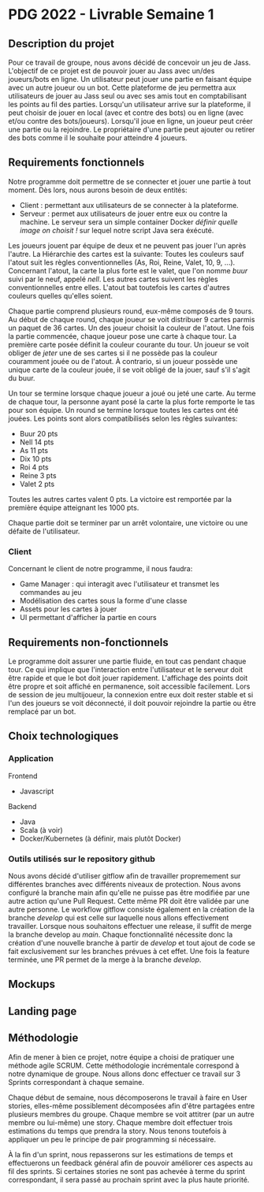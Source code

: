 # PDG 2022 - Livrable Semaine 1

## Description du projet

Pour ce travail de groupe, nous avons décidé de concevoir un jeu de Jass. L'objectif de ce projet est de pouvoir
jouer au Jass avec un/des joueurs/bots en ligne. Un utilisateur peut jouer une partie en faisant équipe avec un
autre joueur ou un bot.
Cette plateforme de jeu permettra aux utilisateurs de jouer au Jass seul ou avec ses amis tout en comptabilisant
les points au fil des parties.
Lorsqu'un utilisateur arrive sur la plateforme, il peut choisir de jouer en local (avec et contre des bots) ou
en ligne (avec et/ou contre des bots/joueurs).
Lorsqu'il joue en ligne, un joueur peut créer une partie ou la rejoindre. Le propriétaire d'une partie peut ajouter
ou retirer des bots comme il le souhaite pour atteindre 4 joueurs.

## Requirements fonctionnels

Notre programme doit permettre de se connecter et jouer une partie à tout moment. Dès lors, nous aurons besoin de
deux entités:
- Client : permettant aux utilisateurs de se connecter à la plateforme.
- Serveur : permet aux utilisateurs de jouer entre eux ou contre la machine.
  Le serveur sera un simple container Docker *définir quelle image on choisit !* sur lequel notre script Java sera
  éxécuté.

Les joueurs jouent par équipe de deux et ne peuvent pas jouer l'un après l'autre.
La Hiérarchie des cartes est la suivante: Toutes les couleurs sauf l'atout suit les règles conventionnelles
(As, Roi, Reine, Valet, 10, 9, ...). Concernant l'atout, la carte la plus forte est le valet, que l'on nomme
*buur* suivi par le neuf, appelé *nell*. Les autres cartes suivent les règles conventionnelles entre elles.
L'atout bat toutefois les cartes d'autres couleurs quelles qu'elles soient.


Chaque partie comprend plusieurs round, eux-même composés de 9 tours.
Au début de chaque round, chaque joueur se voit distribuer 9 cartes parmis un paquet de 36 cartes. Un des joueur choisit
la couleur de l'atout.
Une fois la partie commencée, chaque joueur pose une carte à chaque tour. La première carte posée définit la couleur
courante du tour. Un joueur se voit obliger de *jeter* une de ses cartes si il ne possède pas la couleur
couramment jouée ou de l'atout. À contrario, si un joueur possède une unique carte de la couleur jouée, il se voit
obligé de la jouer, sauf s'il s'agit du buur.


Un tour se termine lorsque chaque joueur a joué ou jeté une carte. Au terme de chaque tour, la personne ayant posé
la carte la plus forte remporte le tas pour son équipe.
Un round se termine lorsque toutes les cartes ont été jouées. Les points sont alors compatibilisés selon les règles
suivantes:
- Buur 20 pts
- Nell 14 pts
- As 11 pts
- Dix 10 pts
- Roi 4 pts
- Reine 3 pts
- Valet 2 pts

Toutes les autres cartes valent 0 pts.
La victoire est remportée par la première équipe atteignant les 1000 pts.

Chaque partie doit se terminer par un arrêt volontaire, une victoire ou une défaite de l'utilisateur.

### Client

Concernant le client de notre programme, il nous faudra:
- Game Manager : qui interagit avec l'utilisateur et transmet les commandes au jeu
- Modélisation des cartes sous la forme d'une classe
- Assets pour les cartes à jouer
- UI permettant d'afficher la partie en cours


## Requirements non-fonctionnels

Le programme doit assurer une partie fluide, en tout cas pendant chaque tour. Ce qui implique que l'interaction
entre l'utilisateur et le serveur doit être rapide et que le bot doit jouer rapidement.
L'affichage des points doit être propre et soit affiché en permanence, soit accessible facilement.
Lors de session de jeu multijoueur, la connexion entre eux doit rester stable et si l'un des joueurs se voit
déconnecté, il doit pouvoir rejoindre la partie ou être remplacé par un bot.

## Choix technologiques

### Application
Frontend
- Javascript

Backend
- Java
- Scala (à voir)
- Docker/Kubernetes (à définir, mais plutôt Docker)

### Outils utilisés sur le repository github
Nous avons décidé d'utiliser gitflow afin de travailler propremement sur différentes branches avec différents
niveaux de protection.
Nous avons configuré la branche main afin qu'elle ne puisse pas être modifiée par une autre action
qu'une Pull Request. Cette même PR doit être validée par une autre personne.
Le workflow gitflow consiste également en la création de la branche *develop* qui est celle sur laquelle
nous allons effectivement travailler. Lorsque nous souhaitons effectuer une release, il suffit de merge
la branche develop au *main*. Chaque fonctionnalité nécessite donc la création d'une nouvelle branche à partir
de *develop* et tout ajout de code se fait exclusivement sur les branches prévues à cet effet. Une fois la feature
terminée, une PR permet de la merge à la branche *develop*.

## Mockups

## Landing page

## Méthodologie
Afin de mener à bien ce projet, notre équipe a choisi de pratiquer une méthode agile SCRUM. Cette méthodologie
incrémentale correspond à notre dynamique de groupe. Nous allons donc effectuer ce travail sur 3 Sprints correspondant
à chaque semaine. 

Chaque début de semaine, nous décomposerons le travail à faire en User stories, elles-même possiblement
décomposées afin d'être partagées entre plusieurs membres du groupe. Chaque membre se voit attitrer (par un autre membre
ou lui-même) une story. Chaque membre doit effectuer trois estimations du temps que prendra la story.
Nous tenons toutefois à appliquer un peu le principe de pair programming si nécessaire.

À la fin d'un sprint, nous repasserons sur les estimations de temps et effectuerons un feedback général afin de
pouvoir améliorer ces aspects au fil des sprints. Si certaines stories ne sont pas achevée à terme du sprint
correspondant, il sera passé au prochain sprint avec la plus haute priorité.
